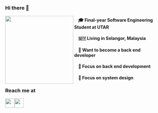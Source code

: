 ### Hi there 👋

<img align="left" width="220" src="https://user-images.githubusercontent.com/65067887/215137484-707563bf-ce00-4fe4-bf70-0cef24776d40.gif" />

#### &nbsp;&nbsp;&nbsp;&nbsp;🎓 Final-year Software Engineering Student at UTAR

#### &nbsp;&nbsp;&nbsp;&nbsp;:malaysia:  Living in Selangor, Malaysia

#### &nbsp;&nbsp;&nbsp;&nbsp;👔 Want to become a back end developer

#### &nbsp;&nbsp;&nbsp;&nbsp;📍 Focus on back end development

#### &nbsp;&nbsp;&nbsp;&nbsp;📍 Focus on system design

### Reach me at
<div style="display:flex">
  <img width="30" src="https://user-images.githubusercontent.com/65067887/215143684-11493644-fe82-4526-935d-72df97d2d1ab.png" />
  <img width="30" src="https://user-images.githubusercontent.com/65067887/215144986-ea1f1251-5aee-4f15-b70a-a9d23ea70b6c.png" />
</div>
